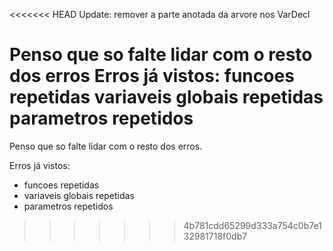 <<<<<<< HEAD
Update: remover a parte anotada da arvore nos VarDeclPenso que so falte lidar com o resto dos errosErros já vistos:	funcoes repetidas	variaveis globais repetidas	parametros repetidos
=======
Penso que so falte lidar com o resto dos erros.

Erros já vistos:
 * funcoes repetidas
 * variaveis globais repetidas
 * parametros repetidos
>>>>>>> 4b781cdd65299d333a754c0b7e132981718f0db7
